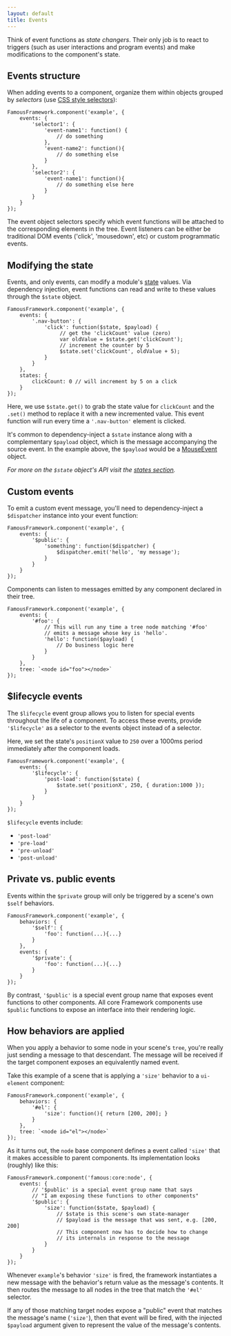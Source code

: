 ```yaml
---
layout: default
title: Events
---
```


Think of event functions as _state changers_. Their only job is to react to triggers (such as user interactions and program events) and make modifications to the component's state.

## Events structure

When adding events to a component, organize them within objects grouped by _selectors_ (use [CSS style selectors](https://developer.mozilla.org/en-US/docs/Web/Guide/CSS/Getting_Started/Selectors)):

    FamousFramework.component('example', {
        events: {
            'selector1': {
            	'event-name1': function() {
            	    // do something
            	},
            	'event-name2': function(){
            	    // do something else
            	}
            },
            'selector2': {
                'event-name1': function(){
                    // do something else here
                }	
            }
        }
    });

The event object selectors specify which event functions will be attached to the corresponding elements in the tree. Event listeners can be either be traditional DOM events ('click', 'mousedown', etc) or custom programmatic events. 

## Modifying the state

Events, and only events, can modify a module's [state](states.md) values. Via dependency injection, event functions can read and write to these values through the `$state` object.

    FamousFramework.component('example', {
        events: {
            '.nav-button': {
                'click': function($state, $payload) {
                     // get the 'clickCount' value (zero)
                     var oldValue = $state.get('clickCount');
                     // increment the counter by 5 
                     $state.set('clickCount', oldValue + 5);
                }
            }  	 
        },
        states: {
        	clickCount: 0 // will increment by 5 on a click
        }
    });

Here, we use `$state.get()` to grab the state value for `clickCount` and the `.set()` method to replace it with a new incremented value. This event function will run every time a `'.nav-button'` element is clicked. 

It's common to dependency-inject a `$state` instance along with a complementary `$payload` object, which is the message accompanying the source event. In the example above, the `$payload` would be a [MouseEvent](https://developer.mozilla.org/en-US/docs/Web/API/MouseEvent) object.

_For more on the `$state` object's API visit the [states section](states.md)._

## Custom events

To emit a custom event message, you'll need to dependency-inject a `$dispatcher` instance into your event function:

    FamousFramework.component('example', {
        events: {
            '$public': {
                'something': function($dispatcher) {
                    $dispatcher.emit('hello', 'my message');
                }
            }
        }
    });

Components can listen to messages emitted by any component declared in their tree.

    FamousFramework.component('example', {
        events: {
            '#foo': {
                // This will run any time a tree node matching '#foo'
                // emits a message whose key is 'hello'.
                'hello': function($payload) {
                    // Do business logic here
                }
            }
        },
        tree: `<node id="foo"></node>`
    });

## $lifecycle events

The `$lifecycle` event group allows you to listen for special events throughout the life of a component. To access these events, provide `'$lifecycle'` as a selector to the events object instead of a selector.

Here, we set the state's `positionX` value to `250` over a 1000ms period immediately after the component loads.
  
    FamousFramework.component('example', {
		events: {
	        '$lifecycle': {
	            'post-load': function($state) {
	                $state.set('positionX', 250, { duration:1000 });
	            }
	        }
		}
    });

`$lifecycle` events include:

- `'post-load'`
- `'pre-load'`
- `'pre-unload'`
- `'post-unload'`

## Private vs. public events

Events within the `$private` group will only be triggered by a scene's own `$self` behaviors.

    FamousFramework.component('example', {
        behaviors: {
            '$self': {
                'foo': function(...){...}
            }
        },
        events: {
            '$private': {
                'foo': function(...){...}
            }
        }
    });

By contrast, `'$public'` is a special event group name that exposes event functions to other components. All core Framework components use `$public` functions to expose an interface into their rendering logic.

## How behaviors are applied

When you apply a behavior to some node in your scene's `tree`, you're really just sending a message to that descendant. The message will be received if the target component exposes an equivalently named event.

Take this example of a scene that is applying a `'size'` behavior to a `ui-element` component:

    FamousFramework.component('example', {
        behaviors: {
            '#el': {
                'size': function(){ return [200, 200]; }
            }
        },
        tree: `<node id="el"></node>`
    });

As it turns out, the `node` base component defines a event called `'size'` that it makes accessible to parent components. Its implementation looks (roughly) like this:

    FamousFramework.component('famous:core:node', {
        events: {
            // '$public' is a special event group name that says
            // "I am exposing these functions to other components"
            '$public': {
                'size': function($state, $payload) {
                    // $state is this scene's own state-manager
                    // $payload is the message that was sent, e.g. [200, 200]
                    // This component now has to decide how to change
                    // its internals in response to the message
                }
            }
        }
    });

Whenever `example`'s behavior `'size'` is fired, the framework instantiates a new message with the behavior's return value as the message's contents. It then routes the message to all nodes in the tree that match the `'#el'` selector.

If any of those matching target nodes expose a "public" event that matches the message's name (`'size'`), then that event will be fired, with the injected `$payload` argument given to represent the value of the message's contents.
